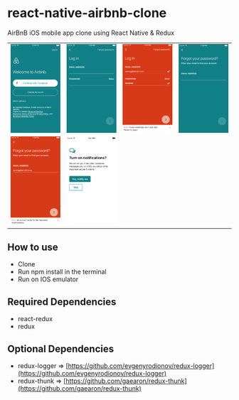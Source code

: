 # react-native-airbnb-clone
AirBnB iOS mobile app clone using React Native & Redux


<table>
  <tr>
    <td><img src="./screenshots/loggedOut.png" width="200"></td>
    <td><img src="./screenshots/logIn.png" width="200"></td>
    <td><img src="./screenshots/logInError.png" width="200"></td>
    <td><img src="./screenshots/forgotPassword.png" width="200"></td>
  <tr>
  <tr>
    <td><img src="./screenshots/forgotPasswordError.png" width="200"></td>
    <td><img src="./screenshots/turnOnNotifications.png" width="200"></td>
  <tr>
</table>

## How to use
- Clone
- Run npm install in the terminal
- Run on IOS emulator


## Required Dependencies
- react-redux
- redux

## Optional Dependencies
- redux-logger => [https://github.com/evgenyrodionov/redux-logger](https://github.com/evgenyrodionov/redux-logger)
- redux-thunk => [https://github.com/gaearon/redux-thunk](https://github.com/gaearon/redux-thunk)
